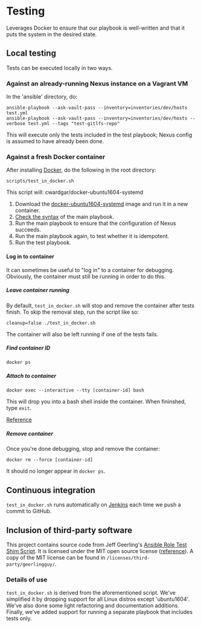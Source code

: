 # Testing

Leverages Docker to ensure that our playbook is well-written and that it puts the system in the desired state.

## Local testing

Tests can be executed locally in two ways.

### Against an already-running Nexus instance on a Vagrant VM

In the 'ansible' directory, do:
```
ansible-playbook --ask-vault-pass --inventory=inventories/dev/hosts test.yml
ansible-playbook --ask-vault-pass --inventory=inventories/dev/hosts --verbose test.yml --tags "test-gitlfs-repo"
```

This will execute only the tests included in the test playbook; Nexus config is assumed to have already been done.

### Against a fresh Docker container

After installing [Docker](https://www.docker.com/), do the following in the root directory:
```
scripts/test_in_docker.sh
```

This script will:
cwardgar/docker-ubuntu1604-systemd
1. Download the [docker-ubuntu1604-systemd](https://hub.docker.com/r/cwardgar/docker-ubuntu1604-systemd/) image
   and run it in a new container.
1. [Check the syntax](https://ansible-tips-and-tricks.readthedocs.io/en/latest/ansible/commands/#check-for-bad-syntax)
   of the main playbook.
1. Run the main playbook to ensure that the configuration of Nexus succeeds.
1. Run the main playbook again, to test whether it is idempotent.
1. Run the test playbook.

#### Log in to container

It can sometimes be useful to "log in" to a container for debugging. Obviously, the container must still be running
in order to do this.

##### Leave container running

By default, `test_in_docker.sh` will stop and remove the container after tests finish.
To skip the removal step, run the script like so:
```
cleanup=false ./test_in_docker.sh
```
The container will also be left running if one of the tests fails.

##### Find container ID

```
docker ps
```

##### Attach to container

```
docker exec --interactive --tty [container-id] bash
```

This will drop you into a bash shell inside the container. When fininshed, type `exit`.

[Reference](https://stackoverflow.com/a/26496854/3874643)

##### Remove container

Once you're done debugging, stop and remove the container:
 ```
 docker rm --force [container-id]
 ```
It should no longer appear in `docker ps`.

## Continuous integration

`test_in_docker.sh` runs automatically on [Jenkins](https://jenkins-aws.unidata.ucar.edu/job/nexus-test/) each time we
push a commit to GitHub.

## Inclusion of third-party software

This project contains source code from Jeff Geerling's
[Ansible Role Test Shim Script](https://gist.github.com/geerlingguy/73ef1e5ee45d8694570f334be385e181/).
It is licensed under the MIT open source license ([reference](
https://gist.github.com/geerlingguy/73ef1e5ee45d8694570f334be385e181/#gistcomment-2129169)).
A copy of the MIT license can be found in `/licenses/third-party/geerlingguy/`.

### Details of use

`test_in_docker.sh` is derived from the aforementioned script. We've simplified it by dropping support for all Linux
distros except 'ubuntu1604'. We've also done some light refactoring and documentation additions. Finally, we've added
support for running a separate playbook that includes tests only.
